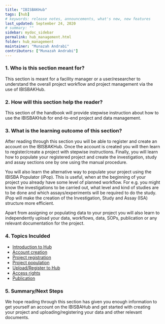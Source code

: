 ```yaml
---
title: "IBISBAKHub"
tags: [hub]
# keywords: release notes, announcements, what's new, new features
last_updated: September 24, 2020
# summary: ""
sidebar: mydoc_sidebar
permalink: hub_management.html
folder: hub_management
maintainer: "Munazah Andrabi"
contributors: ["Munazah Andrabi"]
---
```


### 1. Who is this section meant for?
This section is meant for a facility manager or a user/researcher to understand the overall project workflow and project management via the use of IBISBAKHub.
 
### 2. How will this section help the reader?
This section of the handbook will provide stepwise instruction about how to use the IBISBAKHub for end-to-end project and data management.
 
### 3. What is the learning outcome of this section?
After reading through this section you will be able to register and create an account on the IBISBAKHub. 
Once the account is created you will then learn to register/create a project with stepwise instructions. Finally, you will learn how to populate your registered project and create the investigation, study and assay sections one by one using the manual procedure. 
 
You will also learn the alternative way to populate your project using the IBISBA Populator (iPop). This is useful, when at the beginning of your project you already have some level of planned workflow. For e.g. you might know the investigations to be carried out, what level and kind of studies are to be done and which assays/experiments will be required to do the study. iPop will make the creation of the Investigation, Study and Assay (ISA) structure more efficient.

Apart from assigning or populating data to your project you will also learn to independently upload your data, workflows, data, SOPs, publication or any relevant documentation for the project. 

### 4. Topics Inculded

- [Introduction to Hub](https://ibisba.github.io/handbook/hub_introduction.html)
- [Account creation](https://ibisba.github.io/handbook/hub_account_creation.html)
- [Project registration](https://ibisba.github.io/handbook/hub_project_registration.html)
- [Project population](https://ibisba.github.io/handbook/hub_project_population.html)
- [Upload/Register to Hub](https://ibisba.github.io/handbook/upload_register_hub.html)
- [Access rights](https://ibisba.github.io/handbook/hub_access_and_rights.html)
- [Publication](https://ibisba.github.io/handbook/publications.html)

### 5. Summary/Next Steps
We hope reading through this section has given you enough information to get yourself an account on the IBISBAHub and get started with creating your project and uploading/registering your data and other relevant documents.
 
